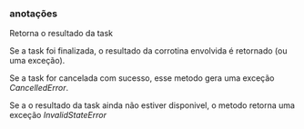 ### anotações ###

Retorna o resultado da task

Se a task foi finalizada, o resultado da corrotina envolvida é retornado (ou uma exceção).

Se a task for cancelada com sucesso, esse metodo gera uma exceção *CancelledError*.

Se a o resultado da task ainda não estiver disponivel, o metodo retorna uma exceção *InvalidStateError*


